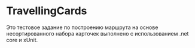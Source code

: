 # TravellingCards
Это тестовое задание по построению маршрута на основе несортированного набора карточек выполнено с использованием .net core и xUnit.
